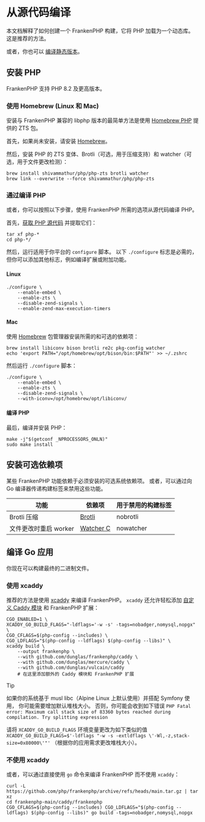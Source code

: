 # 从源代码编译

本文档解释了如何创建一个 FrankenPHP 构建，它将 PHP 加载为一个动态库。
这是推荐的方法。

或者，你也可以 [编译静态版本](static.md)。

## 安装 PHP

FrankenPHP 支持 PHP 8.2 及更高版本。

### 使用 Homebrew (Linux 和 Mac)

安装与 FrankenPHP 兼容的 libphp 版本的最简单方法是使用 [Homebrew PHP](https://github.com/shivammathur/homebrew-php) 提供的 ZTS 包。

首先，如果尚未安装，请安装 [Homebrew](https://brew.sh)。

然后，安装 PHP 的 ZTS 变体、Brotli（可选，用于压缩支持）和 watcher（可选，用于文件更改检测）：

```console
brew install shivammathur/php/php-zts brotli watcher
brew link --overwrite --force shivammathur/php/php-zts
```

### 通过编译 PHP

或者，你可以按照以下步骤，使用 FrankenPHP 所需的选项从源代码编译 PHP。

首先，[获取 PHP 源代码](https://www.php.net/downloads.php) 并提取它们：

```console
tar xf php-*
cd php-*/
```

然后，运行适用于你平台的 `configure` 脚本。
以下 `./configure` 标志是必需的，但你可以添加其他标志，例如编译扩展或附加功能。

#### Linux

```console
./configure \
    --enable-embed \
    --enable-zts \
    --disable-zend-signals \
    --enable-zend-max-execution-timers
```

#### Mac

使用 [Homebrew](https://brew.sh/) 包管理器安装所需的和可选的依赖项：

```console
brew install libiconv bison brotli re2c pkg-config watcher
echo 'export PATH="/opt/homebrew/opt/bison/bin:$PATH"' >> ~/.zshrc
```

然后运行 `./configure` 脚本：

```console
./configure \
    --enable-embed \
    --enable-zts \
    --disable-zend-signals \
    --with-iconv=/opt/homebrew/opt/libiconv/
```

#### 编译 PHP

最后，编译并安装 PHP：

```console
make -j"$(getconf _NPROCESSORS_ONLN)"
sudo make install
```

## 安装可选依赖项

某些 FrankenPHP 功能依赖于必须安装的可选系统依赖项。
或者，可以通过向 Go 编译器传递构建标签来禁用这些功能。

| 功能                  | 依赖项                                                                | 用于禁用的构建标签 |
| --------------------- | --------------------------------------------------------------------- | ------------------ |
| Brotli 压缩           | [Brotli](https://github.com/google/brotli)                            | nobrotli           |
| 文件更改时重启 worker | [Watcher C](https://github.com/e-dant/watcher/tree/release/watcher-c) | nowatcher          |

## 编译 Go 应用

你现在可以构建最终的二进制文件。

### 使用 xcaddy

推荐的方法是使用 [xcaddy](https://github.com/caddyserver/xcaddy) 来编译 FrankenPHP。
`xcaddy` 还允许轻松添加 [自定义 Caddy 模块](https://caddyserver.com/docs/modules/) 和 FrankenPHP 扩展：

```console
CGO_ENABLED=1 \
XCADDY_GO_BUILD_FLAGS="-ldflags='-w -s' -tags=nobadger,nomysql,nopgx" \
CGO_CFLAGS=$(php-config --includes) \
CGO_LDFLAGS="$(php-config --ldflags) $(php-config --libs)" \
xcaddy build \
    --output frankenphp \
    --with github.com/dunglas/frankenphp/caddy \
    --with github.com/dunglas/mercure/caddy \
    --with github.com/dunglas/vulcain/caddy
    # 在这里添加额外的 Caddy 模块和 FrankenPHP 扩展
```

> [!TIP]
>
> 如果你的系统基于 musl libc（Alpine Linux 上默认使用）并搭配 Symfony 使用，
> 你可能需要增加默认堆栈大小。
> 否则，你可能会收到如下错误 `PHP Fatal error: Maximum call stack size of 83360 bytes reached during compilation. Try splitting expression`
>
> 请将 `XCADDY_GO_BUILD_FLAGS` 环境变量更改为如下类似的值
> `XCADDY_GO_BUILD_FLAGS=$'-ldflags "-w -s -extldflags \'-Wl,-z,stack-size=0x80000\'"'`
> （根据你的应用需求更改堆栈大小）。

### 不使用 xcaddy

或者，可以通过直接使用 `go` 命令来编译 FrankenPHP 而不使用 `xcaddy`：

```console
curl -L https://github.com/php/frankenphp/archive/refs/heads/main.tar.gz | tar xz
cd frankenphp-main/caddy/frankenphp
CGO_CFLAGS=$(php-config --includes) CGO_LDFLAGS="$(php-config --ldflags) $(php-config --libs)" go build -tags=nobadger,nomysql,nopgx
```
